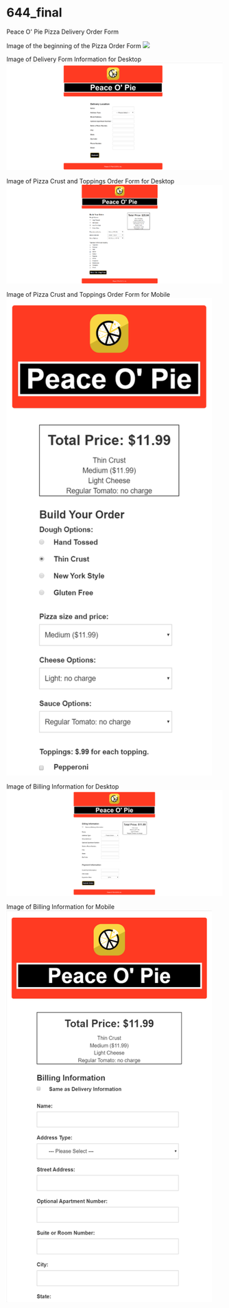 # 644_final
Peace O' Pie Pizza Delivery Order Form

Image of the beginning of the Pizza Order Form
![](images/enterPizzaApp.png)

Image of Delivery Form Information for Desktop
![](images/deliveryInfoDesktop.png)

Image of Pizza Crust and Toppings Order Form for Desktop
![](images/pizzaType.png)

Image of Pizza Crust and Toppings Order Form for Mobile
<img src="images/pizzaTypeMobile.png" width="479">


Image of Billing Information for Desktop
![](images/billingInfoDesktop.png)

Image of Billing Information for Mobile
<img src="images/billingMobile.png" width="479">


